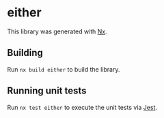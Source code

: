 # either

This library was generated with [Nx](https://nx.dev).

## Building

Run `nx build either` to build the library.

## Running unit tests

Run `nx test either` to execute the unit tests via [Jest](https://jestjs.io).
